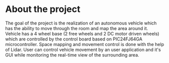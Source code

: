 # About the project
The goal of the project is the realization of an autonomous vehicle which has the ability to move through the room and map the area around it. Vehicle has a 4 wheel base (2 free wheels and 2 DC motor driven wheels) which are controlled by the control board based on PIC24FJ64GA microcontroller. Space mapping and movement control is done with the help of Lidar. User can control vehicle movement by an user application and it's GUI while monitoring the real-time view of the surrounding area.
